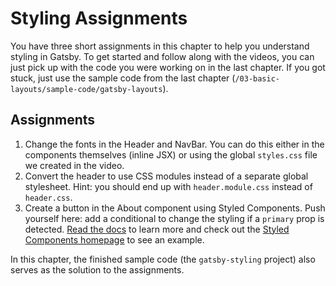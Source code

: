 # Styling Assignments
You have three short assignments in this chapter to help you understand styling in Gatsby. To get started and follow along with the videos, you can just pick up with the code you were working on in the last chapter. If you got stuck, just use the sample code from the last chapter (`/03-basic-layouts/sample-code/gatsby-layouts`).

## Assignments
1. Change the fonts in the Header and NavBar. You can do this either in the components themselves (inline JSX) or using the global `styles.css` file we created in the video.
2. Convert the header to use CSS modules instead of a separate global stylesheet. Hint: you should end up with `header.module.css` instead of `header.css`.
3. Create a button in the About component using Styled Components. Push yourself here: add a conditional to change the styling if a `primary` prop is detected. [Read the docs](https://www.styled-components.com/docs/basics#adapting-based-on-props) to learn more and check out the [Styled Components homepage](https://www.styled-components.com/) to see an example.

In this chapter, the finished sample code (the `gatsby-styling` project) also serves as the solution to the assignments.